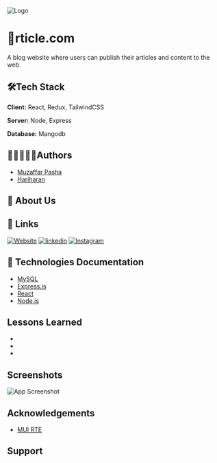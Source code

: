 
   ![Logo](https://i.ibb.co/4K2BbPb/logo1.png)

    
# 🧾rticle.com

A blog website where users can publish their articles and content to the web.

## 🛠Tech Stack

**Client:** React, Redux, TailwindCSS

**Server:** Node, Express

**Database:** Mangodb

  
## 👨🏿‍🤝‍👨🏿Authors

- [Muzaffar Pasha](https://www.github.com/muzaffarmhm)
- [Hariharan](https://github.com/haridebl3)


  
## 🚀 About Us


  
## 🔗 Links
[![Website](https://img.shields.io/badge/Our_website-000?style=for-the-badge&logo=ko-fi&logoColor=white)](https://rticle.com/)
[![linkedin](https://img.shields.io/badge/linkedin-0A66C2?style=for-the-badge&logo=linkedin&logoColor=white)](https://www.linkedin.com/)
[![Instagram](https://img.shields.io/badge/instagram-1DA1F2?style=for-the-badge&logo=instagram&logoColor=white)](https://instagram.com/rticle21)


## 📖 Technologies Documentation
- [MySQL](https://dev.mysql.com/doc/)
- [Express.js](https://developer.mozilla.org/en-US/docs/Learn/Server-side/Express_Nodejs/Introduction)
- [React](https://reactjs.org/)
- [Node.js](https://nodejs.org/en/docs/)
  
## Lessons Learned

-
-
-
  
## Screenshots

![App Screenshot](https://via.placeholder.com/468x300?text=App+Screenshot+Here)

  
## Acknowledgements

 - [MUI RTE](https://www.npmjs.com/package/mui-rte)
 

  
## Support



  
